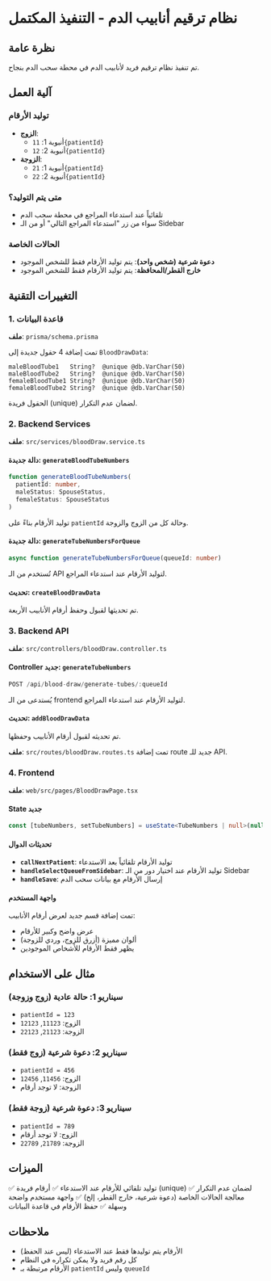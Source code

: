 # نظام ترقيم أنابيب الدم - التنفيذ المكتمل

## نظرة عامة
تم تنفيذ نظام ترقيم فريد لأنابيب الدم في محطة سحب الدم بنجاح.

## آلية العمل

### توليد الأرقام
- **الزوج**: 
  - أنبوبة 1: `11{patientId}`
  - أنبوبة 2: `12{patientId}`
- **الزوجة**: 
  - أنبوبة 1: `21{patientId}`
  - أنبوبة 2: `22{patientId}`

### متى يتم التوليد؟
- تلقائياً عند استدعاء المراجع في محطة سحب الدم
- سواء من زر "استدعاء المراجع التالي" أو من الـ Sidebar

### الحالات الخاصة
- **دعوة شرعية (شخص واحد)**: يتم توليد الأرقام فقط للشخص الموجود
- **خارج القطر/المحافظة**: يتم توليد الأرقام فقط للشخص الموجود

## التغييرات التقنية

### 1. قاعدة البيانات
**ملف**: `prisma/schema.prisma`

تمت إضافة 4 حقول جديدة إلى `BloodDrawData`:
```prisma
maleBloodTube1   String?  @unique @db.VarChar(50)
maleBloodTube2   String?  @unique @db.VarChar(50)
femaleBloodTube1 String?  @unique @db.VarChar(50)
femaleBloodTube2 String?  @unique @db.VarChar(50)
```

الحقول فريدة (unique) لضمان عدم التكرار.

### 2. Backend Services
**ملف**: `src/services/bloodDraw.service.ts`

#### دالة جديدة: `generateBloodTubeNumbers`
```typescript
function generateBloodTubeNumbers(
  patientId: number,
  maleStatus: SpouseStatus,
  femaleStatus: SpouseStatus
)
```
توليد الأرقام بناءً على `patientId` وحالة كل من الزوج والزوجة.

#### دالة جديدة: `generateTubeNumbersForQueue`
```typescript
async function generateTubeNumbersForQueue(queueId: number)
```
تُستخدم من الـ API لتوليد الأرقام عند استدعاء المراجع.

#### تحديث: `createBloodDrawData`
تم تحديثها لقبول وحفظ أرقام الأنابيب الأربعة.

### 3. Backend API
**ملف**: `src/controllers/bloodDraw.controller.ts`

#### Controller جديد: `generateTubeNumbers`
```typescript
POST /api/blood-draw/generate-tubes/:queueId
```
يُستدعى من الـ frontend لتوليد الأرقام عند استدعاء المراجع.

#### تحديث: `addBloodDrawData`
تم تحديثه لقبول أرقام الأنابيب وحفظها.

**ملف**: `src/routes/bloodDraw.routes.ts`
تمت إضافة route جديد للـ API.

### 4. Frontend
**ملف**: `web/src/pages/BloodDrawPage.tsx`

#### State جديد
```typescript
const [tubeNumbers, setTubeNumbers] = useState<TubeNumbers | null>(null);
```

#### تحديثات الدوال
- **`callNextPatient`**: توليد الأرقام تلقائياً بعد الاستدعاء
- **`handleSelectQueueFromSidebar`**: توليد الأرقام عند اختيار دور من الـ Sidebar
- **`handleSave`**: إرسال الأرقام مع بيانات سحب الدم

#### واجهة المستخدم
تمت إضافة قسم جديد لعرض أرقام الأنابيب:
- عرض واضح وكبير للأرقام
- ألوان مميزة (أزرق للزوج، وردي للزوجة)
- يظهر فقط الأرقام للأشخاص الموجودين

## مثال على الاستخدام

### سيناريو 1: حالة عادية (زوج وزوجة)
- `patientId = 123`
- الزوج: `11123`, `12123`
- الزوجة: `21123`, `22123`

### سيناريو 2: دعوة شرعية (زوج فقط)
- `patientId = 456`
- الزوج: `11456`, `12456`
- الزوجة: لا توجد أرقام

### سيناريو 3: دعوة شرعية (زوجة فقط)
- `patientId = 789`
- الزوج: لا توجد أرقام
- الزوجة: `21789`, `22789`

## الميزات
✅ توليد تلقائي للأرقام عند الاستدعاء
✅ أرقام فريدة (unique) لضمان عدم التكرار
✅ معالجة الحالات الخاصة (دعوة شرعية، خارج القطر، إلخ)
✅ واجهة مستخدم واضحة وسهلة
✅ حفظ الأرقام في قاعدة البيانات

## ملاحظات
- الأرقام يتم توليدها فقط عند الاستدعاء (ليس عند الحفظ)
- كل رقم فريد ولا يمكن تكراره في النظام
- الأرقام مرتبطة بـ `patientId` وليس `queueId`

